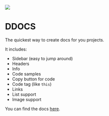 [![](https://data.jsdelivr.com/v1/package/gh/BobTheBirdCodar/ddocs/badge)](https://www.jsdelivr.com/package/gh/BobTheBirdCodar/ddocs)

# DDOCS

The quickest way to create docs for you projects.

It includes:

+ Sidebar (easy to jump around)
+ Headers
+ Info
+ Code samples
+ Copy button for code
+ Code tag (like `this`)
+ Links
+ List support
+ Image support


You can find the docs [here](https://ddocs.abirdcoder.repl.co).
